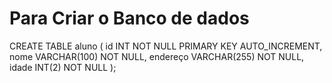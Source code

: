 # Para Criar o Banco de dados


CREATE TABLE aluno (
    id INT NOT NULL PRIMARY KEY AUTO_INCREMENT,
    nome VARCHAR(100) NOT NULL,
    endereço VARCHAR(255) NOT NULL,
    idade INT(2) NOT NULL
);
